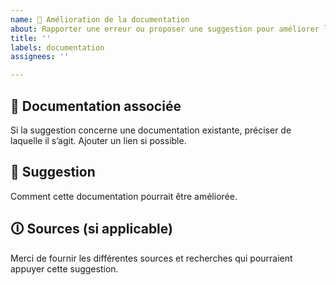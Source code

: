 ```yaml
---
name: 📔 Amélioration de la documentation
about: Rapporter une erreur ou proposer une suggestion pour améliorer la documentation de Django-DSFR.
title: ''
labels: documentation
assignees: ''

---
```


##  📔 Documentation associée
Si la suggestion concerne une documentation existante, préciser de laquelle il s’agit. Ajouter un lien si possible.

##  🔮 Suggestion
Comment cette documentation pourrait être améliorée.

## 🛈 Sources (si applicable)
Merci de fournir les différentes sources et recherches qui pourraient appuyer cette suggestion.
